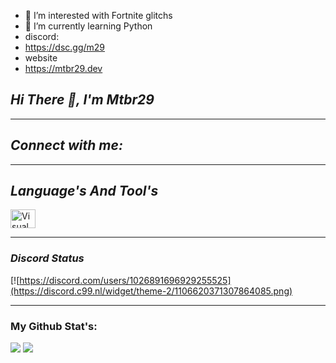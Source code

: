 
- 👀 I’m interested with Fortnite glitchs
- 🌱 I’m currently learning Python
- discord:
- https://dsc.gg/m29
- website
- https://mtbr29.dev
<!---
mtbr29/mtbr29 is a ✨ special ✨ repository because its `README.md` (this file) appears on your GitHub profile.
You can click the Preview link to take a look at your changes.
--->

## ***Hi There 👋, I'm Mtbr29***

---

## ***Connect with me:***


---

## ***Language's And Tool's***

<a href="https://code.visualstudio.com/" target="blank"><img align="center" src="https://cdn.jsdelivr.net/gh/devicons/devicon/icons/vscode/vscode-original.svg" alt="Visual Studio Code" height="30" width="40" /></a>
</p>


---------------

### ***Discord Status***

[![https://discord.com/users/1026891696929255525](https://discord.c99.nl/widget/theme-2/1106620371307864085.png)

---------------



### **My Github Stat's:**

![](https://github-readme-stats.vercel.app/api?username=mtbr29_icons=true&theme=merko&show=reviews,discussions_started,discussions_answered)
![](https://github-readme-stats.vercel.app/api/top-langs/?username=mtbr29&layout=donut&show_icons=true&theme=merko)
